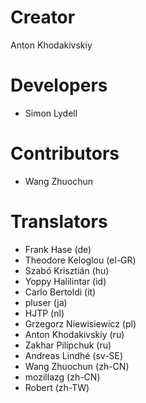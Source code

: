 # Creator
Anton Khodakivskiy

# Developers
- Simon Lydell

# Contributors
- Wang Zhuochun

# Translators
- Frank Hase (de)
- Theodore Keloglou (el-GR)
- Szabó Krisztián (hu)
- Yoppy Halilintar (id)
- Carlo Bertoldi (it)
- pluser (ja)
- HJTP (nl)
- Grzegorz Niewisiewicz (pl)
- Anton Khodakivskiy (ru)
- Zakhar Pilipchuk (ru)
- Andreas Lindhé (sv-SE)
- Wang Zhuochun (zh-CN)
- mozillazg (zh-CN)
- Robert (zh-TW)

